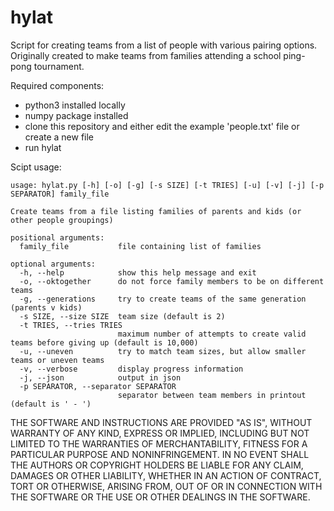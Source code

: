 # hylat
Script for creating teams from a list of people with various pairing options. Originally created to make teams from families attending a school ping-pong tournament.

Required components:
* python3 installed locally
* numpy package installed
* clone this repository and either edit the example 'people.txt' file or create a new file
* run hylat

Scipt usage:
```
usage: hylat.py [-h] [-o] [-g] [-s SIZE] [-t TRIES] [-u] [-v] [-j] [-p SEPARATOR] family_file

Create teams from a file listing families of parents and kids (or other people groupings)

positional arguments:
  family_file           file containing list of families

optional arguments:
  -h, --help            show this help message and exit
  -o, --oktogether      do not force family members to be on different teams
  -g, --generations     try to create teams of the same generation (parents v kids)
  -s SIZE, --size SIZE  team size (default is 2)
  -t TRIES, --tries TRIES
                        maximum number of attempts to create valid teams before giving up (default is 10,000)
  -u, --uneven          try to match team sizes, but allow smaller teams or uneven teams
  -v, --verbose         display progress information
  -j, --json            output in json
  -p SEPARATOR, --separator SEPARATOR
                        separator between team members in printout (default is ' - ')
```

THE SOFTWARE AND INSTRUCTIONS ARE PROVIDED "AS IS", WITHOUT WARRANTY OF ANY KIND, EXPRESS OR IMPLIED, INCLUDING BUT NOT LIMITED TO THE WARRANTIES OF MERCHANTABILITY, FITNESS FOR A PARTICULAR PURPOSE AND NONINFRINGEMENT. IN NO EVENT SHALL THE AUTHORS OR COPYRIGHT HOLDERS BE LIABLE FOR ANY CLAIM, DAMAGES OR OTHER LIABILITY, WHETHER IN AN ACTION OF CONTRACT, TORT OR OTHERWISE, ARISING FROM, OUT OF OR IN CONNECTION WITH THE SOFTWARE OR THE USE OR OTHER DEALINGS IN THE SOFTWARE.

